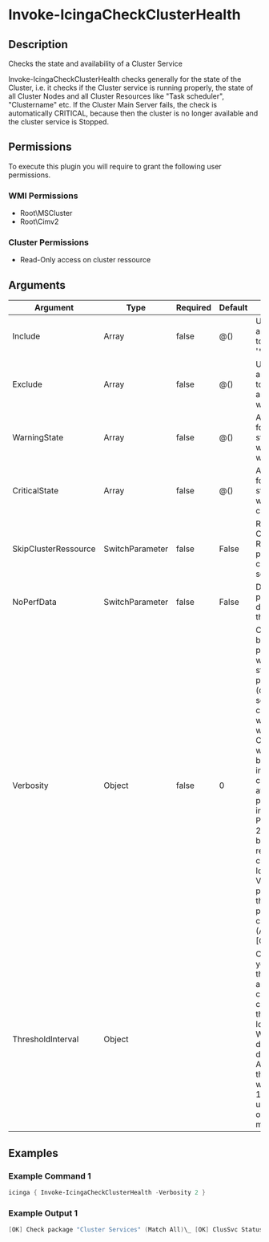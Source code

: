 
# Invoke-IcingaCheckClusterHealth

## Description

Checks the state and availability of a Cluster Service

Invoke-IcingaCheckClusterHealth checks generally for the state of the Cluster, i.e. it checks if the Cluster
service is running properly, the state of all Cluster Nodes and all Cluster Resources like "Task scheduler",
"Clustername" etc. If the Cluster Main Server fails, the check is automatically CRITICAL, because then the
cluster is no longer available and the cluster service is Stopped.

## Permissions

To execute this plugin you will require to grant the following user permissions.

### WMI Permissions

* Root\MSCluster
* Root\Cimv2

### Cluster Permissions

* Read-Only access on cluster ressource

## Arguments

| Argument | Type | Required | Default | Description |
| ---      | ---  | ---      | ---     | ---         |
| Include | Array | false | @() | Used to specify an array of nodes to include, allows '*' wildcard |
| Exclude | Array | false | @() | Used to specify an array of nodes to exclude, allows '*' wildcard |
| WarningState | Array | false | @() | Allows to specify for which node state the check will throw a warning |
| CriticalState | Array | false | @() | Allows to specify for which node state the check will throw a critical |
| SkipClusterRessource | SwitchParameter | false | False | Removes the Cluster Resources package from the check output if set to true |
| NoPerfData | SwitchParameter | false | False | Disables the performance data output of this plugin |
| Verbosity | Object | false | 0 | Changes the behavior of the plugin output which check states are printed: 0 (default): Only service checks/packages with state not OK will be printed 1: Only services with not OK will be printed including OK checks of affected check packages including Package config 2: Everything will be printed regardless of the check state 3: Identical to Verbose 2, but prints in addition the check package configuration e.g (All must be [OK]) |
| ThresholdInterval | Object |  |  | Change the value your defined threshold checks against from the current value to a collected time threshold of the Icinga for Windows daemon, as described [here](https://icinga.com/docs/icinga-for-windows/latest/doc/service/10-Register-Service-Checks/). An example for this argument would be 1m or 15m which will use the average of 1m or 15m for monitoring. |

## Examples

### Example Command 1

```powershell
icinga { Invoke-IcingaCheckClusterHealth -Verbosity 2 }
```

### Example Output 1

```powershell
[OK] Check package "Cluster Services" (Match All)\_ [OK] ClusSvc Status: Running\_ [OK] Check package "Cluster Nodes" (Match All)\_ [OK] Check package "lcontreras-wind" (Match All)\_ [OK] #1 State: Up\_ [OK] #1 Status Information: Normal\_ [OK] Check package "yhabteab-window" (Match All)\_ [OK] #2 State: Up\_ [OK] #2 Status Information: Normal\_ [OK] Check package "Cluster Resources" (Match All)\_ [OK] Cluster-IP-Adresse Status: Online\_ [OK] Clustername Status: Online\_ [OK] Task Scheduler Status: Online| 'clussvc_status'=4;;4 'clusteripadresse_status'=2;3;4 'clustername_status'=2;3;4 'task_scheduler_status'=2;3;4 '2_status_information'=0;;2 '2_state'=0;-1;2 '1_state'=0;-1;2 '1_status_information'=0;;20
```
